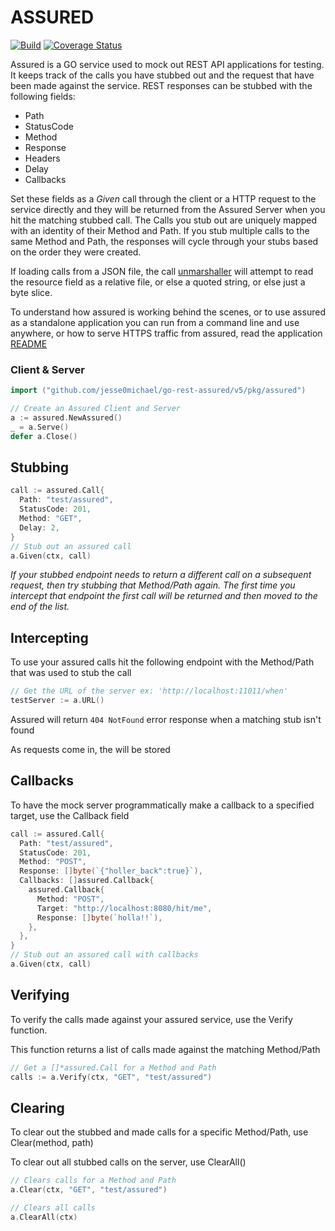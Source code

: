 # ASSURED

[![Build](https://github.com/Jesse0Michael/go-rest-assured/workflows/Build/badge.svg)](https://github.com/Jesse0Michael/go-rest-assured/actions?query=branch%3Amain) [![Coverage Status](https://coveralls.io/repos/github/Jesse0Michael/go-rest-assured/badge.svg?branch=main)](https://coveralls.io/github/Jesse0Michael/go-rest-assured?branch=main)

Assured is a GO service used to mock out REST API applications for testing. It keeps track of the calls you have stubbed out and the request that have been made against the service. REST responses can be stubbed with the following fields:

- Path
- StatusCode
- Method
- Response
- Headers
- Delay
- Callbacks

Set these fields as a _Given_ call through the client or a HTTP request to the service directly and they will be returned from the Assured Server when you hit the matching stubbed call. The Calls you stub out are uniquely mapped with an identity of their Method and Path. If you stub multiple calls to the same Method and Path, the responses will cycle through your stubs based on the order they were created.

If loading calls from a JSON file, the call [unmarshaller](pkg/assured/call.go) will attempt to read the resource field as a relative file, or else a quoted string, or else just a byte slice.

To understand how assured is working behind the scenes, or to use assured as a standalone application you can run from a command line and use anywhere, or how to serve HTTPS traffic from assured, read the application [README](cmd/assured/README.md)

### Client & Server

```go
import ("github.com/jesse0michael/go-rest-assured/v5/pkg/assured")

// Create an Assured Client and Server
a := assured.NewAssured()
_ = a.Serve()
defer a.Close()
```

## Stubbing

```go
call := assured.Call{
  Path: "test/assured",
  StatusCode: 201,
  Method: "GET",
  Delay: 2,
}
// Stub out an assured call
a.Given(ctx, call)
```

_If your stubbed endpoint needs to return a different call on a subsequent request, then try stubbing that Method/Path again. The first time you intercept that endpoint the first call will be returned and then moved to the end of the list._

## Intercepting

To use your assured calls hit the following endpoint with the Method/Path that was used to stub the call 

```go
// Get the URL of the server ex: 'http://localhost:11011/when'
testServer := a.URL()
```

Assured will return `404 NotFound` error response when a matching stub isn't found

As requests come in, the will be stored

## Callbacks
To have the mock server programmatically make a callback to a specified target, use the Callback field

```go
call := assured.Call{
  Path: "test/assured",
  StatusCode: 201,
  Method: "POST",
  Response: []byte(`{"holler_back":true}`),
  Callbacks: []assured.Callback{
    assured.Callback{
      Method: "POST",
      Target: "http://localhost:8080/hit/me",
      Response: []byte(`holla!!`),
    },
  },
}
// Stub out an assured call with callbacks
a.Given(ctx, call)
```
  

## Verifying

To verify the calls made against your assured service, use the Verify function.

This function returns a list of calls made against the matching Method/Path

```go
// Get a []*assured.Call for a Method and Path
calls := a.Verify(ctx, "GET", "test/assured")
```

## Clearing

To clear out the stubbed and made calls for a specific Method/Path, use Clear(method, path)

To clear out all stubbed calls on the server, use ClearAll()

```go
// Clears calls for a Method and Path
a.Clear(ctx, "GET", "test/assured")

// Clears all calls
a.ClearAll(ctx)
```
